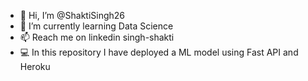 - 👋 Hi, I’m @ShaktiSingh26
- 🌱 I’m currently learning Data Science 
- 📫 Reach me on linkedin singh-shakti
- 💻 In this repository I have deployed a ML model using Fast API and Heroku
